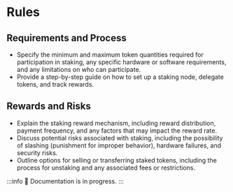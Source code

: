 # Rules

## Requirements and Process

- Specify the minimum and maximum token quantities required for participation in staking, any specific hardware or software requirements, and any limitations on who can participate.
- Provide a step-by-step guide on how to set up a staking node, delegate tokens, and track rewards.

## Rewards and Risks

- Explain the staking reward mechanism, including reward distribution, payment frequency, and any factors that may impact the reward rate.
- Discuss potential risks associated with staking, including the possibility of slashing (punishment for improper behavior), hardware failures, and security risks.
- Outline options for selling or transferring staked tokens, including the process for unstaking and any associated fees or restrictions.

:::info
🚧 Documentation is in progress.
:::
